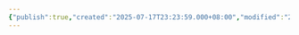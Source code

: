 ```yaml
---
{"publish":true,"created":"2025-07-17T23:23:59.000+08:00","modified":"2025-09-18T16:09:36.829+08:00","cssclasses":""}
---
```



